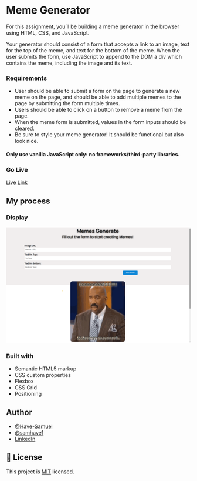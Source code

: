 # Meme Generator
For this assignment, you’ll be building a meme generator in the browser using HTML, CSS, and JavaScript.

Your generator should consist of a form that accepts a link to an image, text for the top of the meme, and text for the bottom of the meme. When the user submits the form, use JavaScript to append to the DOM a div which contains the meme, including the image and its text.

### Requirements

- User should be able to submit a form on the page to generate a new meme on the page, and should be able to add multiple memes to the page by submitting the form multiple times.
- Users should be able to click on a button to remove a meme from the page.
- When the meme form is submitted, values in the form inputs should be cleared.
- Be sure to style your meme generator! It should be functional but also look nice.

#### Only use vanilla JavaScript only: no frameworks/third-party libraries.

### Go Live
[Live Link](https://mem-gen.netlify.app/) 

## My process

### Display
![Desktop](./images/MG.png)

### Built with

- Semantic HTML5 markup
- CSS custom properties
- Flexbox
- CSS Grid
- Positioning

## Author

- [@Have-Samuel](https://www.frontendmentor.io/profile/Have-Samuel)
- [@samhave1](https://twitter.com/samhave1)
- [LinkedIn](https://www.linkedin.com/in/have-samuel/)

## 📝 License

This project is [MIT](./MIT.md) licensed.